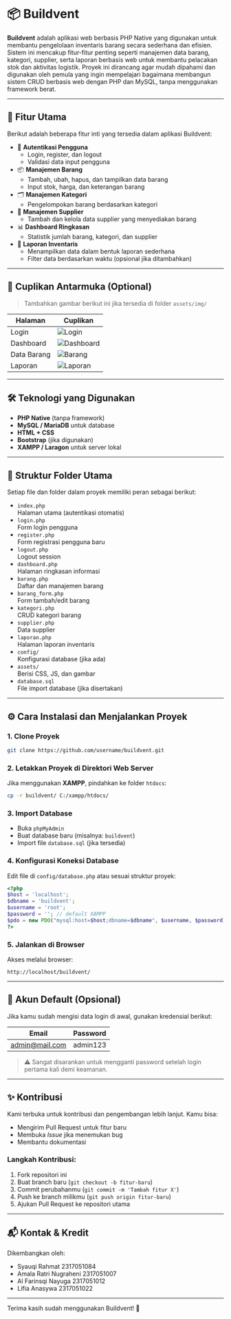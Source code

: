 
# 📦 Buildvent

**Buildvent** adalah aplikasi web berbasis PHP Native yang digunakan untuk membantu pengelolaan inventaris barang secara sederhana dan efisien. Sistem ini mencakup fitur-fitur penting seperti manajemen data barang, kategori, supplier, serta laporan berbasis web untuk membantu pelacakan stok dan aktivitas logistik.
Proyek ini dirancang agar mudah dipahami dan digunakan oleh pemula yang ingin mempelajari bagaimana membangun sistem CRUD berbasis web dengan PHP dan MySQL, tanpa menggunakan framework berat.

---

## 🚀 Fitur Utama

Berikut adalah beberapa fitur inti yang tersedia dalam aplikasi Buildvent:

- 🔐 **Autentikasi Pengguna**
  - Login, register, dan logout
  - Validasi data input pengguna
- 📦 **Manajemen Barang**
  - Tambah, ubah, hapus, dan tampilkan data barang
  - Input stok, harga, dan keterangan barang
- 🗂️ **Manajemen Kategori**
  - Pengelompokan barang berdasarkan kategori
- 🤝 **Manajemen Supplier**
  - Tambah dan kelola data supplier yang menyediakan barang
- 📊 **Dashboard Ringkasan**
  - Statistik jumlah barang, kategori, dan supplier
- 🧾 **Laporan Inventaris**
  - Menampilkan data dalam bentuk laporan sederhana
  - Filter data berdasarkan waktu (opsional jika ditambahkan)

---

## 📸 Cuplikan Antarmuka (Optional)

> Tambahkan gambar berikut ini jika tersedia di folder `assets/img/`

| Halaman    | Cuplikan                         |
|------------|----------------------------------|
| Login      | ![Login](assets/img/login.png)   |
| Dashboard  | ![Dashboard](assets/img/dashboard.png) |
| Data Barang| ![Barang](assets/img/barang.png) |
| Laporan    | ![Laporan](assets/img/laporan.png) |

---

## 🛠️ Teknologi yang Digunakan

- **PHP Native** (tanpa framework)
- **MySQL / MariaDB** untuk database
- **HTML + CSS**
- **Bootstrap** (jika digunakan)
- **XAMPP / Laragon** untuk server lokal

---

## 📁 Struktur Folder Utama

Setiap file dan folder dalam proyek memiliki peran sebagai berikut:

- `index.php`  
  Halaman utama (autentikasi otomatis)  
- `login.php`  
  Form login pengguna  
- `register.php`  
  Form registrasi pengguna baru  
- `logout.php`  
  Logout session  
- `dashboard.php`  
  Halaman ringkasan informasi  
- `barang.php`  
  Daftar dan manajemen barang  
- `barang_form.php`  
  Form tambah/edit barang  
- `kategori.php`  
  CRUD kategori barang  
- `supplier.php`  
  Data supplier  
- `laporan.php`  
  Halaman laporan inventaris  
- `config/`  
  Konfigurasi database (jika ada)  
- `assets/`  
  Berisi CSS, JS, dan gambar  
- `database.sql`  
  File import database (jika disertakan)  

---

## ⚙️ Cara Instalasi dan Menjalankan Proyek

### 1. Clone Proyek

```bash
git clone https://github.com/username/buildvent.git
```

### 2. Letakkan Proyek di Direktori Web Server

Jika menggunakan **XAMPP**, pindahkan ke folder `htdocs`:
```bash
cp -r buildvent/ C:/xampp/htdocs/
```

### 3. Import Database

- Buka `phpMyAdmin`
- Buat database baru (misalnya: `buildvent`)
- Import file `database.sql` (jika tersedia)

### 4. Konfigurasi Koneksi Database

Edit file di `config/database.php` atau sesuai struktur proyek:

```php
<?php
$host = 'localhost';
$dbname = 'buildvent';
$username = 'root';
$password = ''; // default XAMPP
$pdo = new PDO("mysql:host=$host;dbname=$dbname", $username, $password);
?>
```

### 5. Jalankan di Browser

Akses melalui browser:
```
http://localhost/buildvent/
```

---

## 👤 Akun Default (Opsional)

Jika kamu sudah mengisi data login di awal, gunakan kredensial berikut:

| Email             | Password   |
|------------------|------------|
| admin@mail.com   | admin123   |

> ⚠️ Sangat disarankan untuk mengganti password setelah login pertama kali demi keamanan.

---

## ✨ Kontribusi

Kami terbuka untuk kontribusi dan pengembangan lebih lanjut. Kamu bisa:

- Mengirim Pull Request untuk fitur baru
- Membuka *Issue* jika menemukan bug
- Membantu dokumentasi

### Langkah Kontribusi:

1. Fork repositori ini
2. Buat branch baru (`git checkout -b fitur-baru`)
3. Commit perubahanmu (`git commit -m 'Tambah fitur X'`)
4. Push ke branch milikmu (`git push origin fitur-baru`)
5. Ajukan Pull Request ke repositori utama

---

## 📬 Kontak & Kredit

Dikembangkan oleh: 
- Syauqi Rahmat 2317051084
- Amala Ratri Nugraheni 2317051007
- Al Farinsqi Nayuga 2317051012
- Lifia Anasywa 2317051022
  
---

Terima kasih sudah menggunakan Buildvent! 🎉
